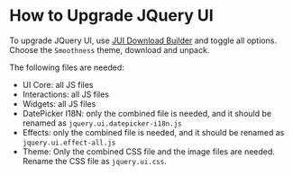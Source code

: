 How to Upgrade JQuery UI
========================

To upgrade JQuery UI, use [JUI Download Builder](http://jqueryui.com/download/) and toggle all options.
Choose the `Smoothness` theme, download and unpack.

The following files are needed:

* UI Core: all JS files
* Interactions: all JS files
* Widgets: all JS files
* DatePicker I18N: only the combined file is needed, and it should be renamed as `jquery.ui.datepicker-i18n.js`
* Effects: only the combined file is needed, and it should be renamed as `jquery.ui.effect-all.js`
* Theme: Only the combined CSS file and the image files are needed. Rename the CSS file as `jquery.ui.css`.
